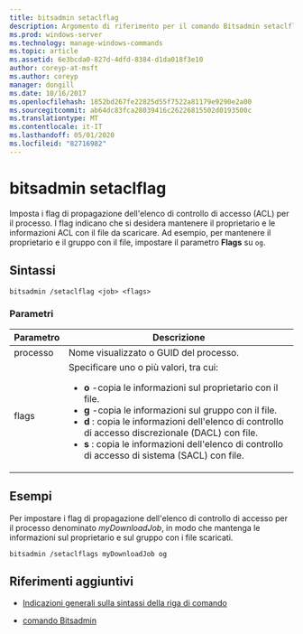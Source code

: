 ```yaml
---
title: bitsadmin setaclflag
description: Argomento di riferimento per il comando Bitsadmin setaclflag, che imposta i flag di propagazione dell'elenco di controllo di accesso (ACL).
ms.prod: windows-server
ms.technology: manage-windows-commands
ms.topic: article
ms.assetid: 6e3bcda0-827d-4dfd-8384-d1da018f3e10
author: coreyp-at-msft
ms.author: coreyp
manager: dongill
ms.date: 10/16/2017
ms.openlocfilehash: 1852bd267fe22825d55f7522a81179e9290e2a00
ms.sourcegitcommit: ab64dc83fca28039416c26226815502d0193500c
ms.translationtype: MT
ms.contentlocale: it-IT
ms.lasthandoff: 05/01/2020
ms.locfileid: "82716982"
---
```

# <a name="bitsadmin-setaclflag"></a>bitsadmin setaclflag

Imposta i flag di propagazione dell'elenco di controllo di accesso (ACL) per il processo. I flag indicano che si desidera mantenere il proprietario e le informazioni ACL con il file da scaricare. Ad esempio, per mantenere il proprietario e il gruppo con il file, impostare il parametro **Flags** su `og`.

## <a name="syntax"></a>Sintassi

```
bitsadmin /setaclflag <job> <flags>
```

### <a name="parameters"></a>Parametri

| Parametro | Descrizione |
| --------- | ----------- |
| processo | Nome visualizzato o GUID del processo. |
| flags | Specificare uno o più valori, tra cui:<ul><li>**o** -copia le informazioni sul proprietario con il file.</li><li>**g** -copia le informazioni sul gruppo con il file.</li><li>**d** : copia le informazioni dell'elenco di controllo di accesso discrezionale (DACL) con file.</li><li>**s** : copia le informazioni dell'elenco di controllo di accesso di sistema (SACL) con file.</li></ul> |

## <a name="examples"></a>Esempi

Per impostare i flag di propagazione dell'elenco di controllo di accesso per il processo denominato *myDownloadJob*, in modo che mantenga le informazioni sul proprietario e sul gruppo con i file scaricati.

```
bitsadmin /setaclflags myDownloadJob og
```

## <a name="additional-references"></a>Riferimenti aggiuntivi

- [Indicazioni generali sulla sintassi della riga di comando](command-line-syntax-key.md)

- [comando Bitsadmin](bitsadmin.md)
